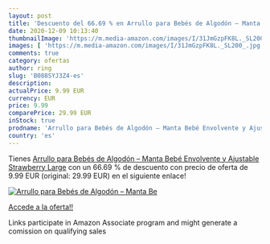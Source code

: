 ```yaml
---
layout: post
title: 'Descuento del 66.69 % en Arrullo para Bebés de Algodón – Manta Be'
date: 2020-12-09 10:13:40
thumbnailImage: 'https://m.media-amazon.com/images/I/31JmGzpFK8L._SL200_.jpg'
images: [ 'https://m.media-amazon.com/images/I/31JmGzpFK8L._SL200_.jpg' ]
comments: true
category: ofertas
author: ring
slug: 'B088SYJ3Z4-es'
description:
actualPrice: 9.99 EUR
currency: EUR
price: 9.99
comparePrice: 29.99 EUR
inStock: true
prodname: 'Arrullo para Bebés de Algodón – Manta Bebé Envolvente y Ajustable  Strawberry  Large'
country: 'es'
---
```


Tienes [Arrullo para Bebés de Algodón – Manta Bebé Envolvente y Ajustable  Strawberry  Large](https://www.amazon.es/dp/B088SYJ3Z4/?tag=tolees-21) con un 66.69 % de descuento con precio de oferta de 9.99 EUR (original: 29.99 EUR) en el siguiente enlace!

[![Arrullo para Bebés de Algodón – Manta Be](https://m.media-amazon.com/images/I/31JmGzpFK8L._SL200_.jpg)](https://www.amazon.es/dp/B088SYJ3Z4/?tag=tolees-21)

[Accede a la oferta!!](https://www.amazon.es/dp/B088SYJ3Z4/?tag=tolees-21)

Links participate in Amazon Associate program and might generate a comission on qualifying sales


